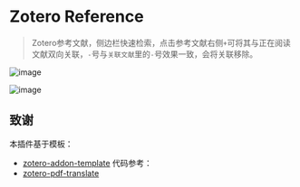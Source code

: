 # Zotero Reference
> Zotero参考文献，侧边栏快速检索，点击参考文献右侧`+`可将其与正在阅读文献双向关联，`-`号与`关联文献`里的`-`号效果一致，会将关联移除。

![image](https://user-images.githubusercontent.com/51939531/207079814-d1b444a3-c0d4-4a2b-94f8-aa39380e6539.png)

![image](https://user-images.githubusercontent.com/51939531/207079897-740896a7-5ebe-4aba-b857-5e94d715ba91.png)




## 致谢

本插件基于模板：
- [zotero-addon-template](https://github.com/windingwind/zotero-addon-template)
代码参考：
- [zotero-pdf-translate](https://github.com/windingwind/zotero-pdf-translate)
